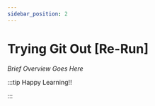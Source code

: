 ```yaml
---
sidebar_position: 2
---
```


# Trying Git Out [Re-Run]

_Brief Overview Goes Here_

:::tip Happy Learning!!

<QuestButton text="Go To Quest" link="https://app.stackup.dev/quest_page/trying-git-out-[re-run]"/>

:::
